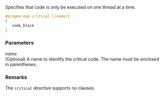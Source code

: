 Specifies that code is only be executed on one thread at a time.

```cpp
#pragma omp critical [(name)]
{
   code_block
}
```

### Parameters

*name*<br/>
(Optional) A name to identify the critical code. The name must be enclosed in parentheses.

### Remarks

The `critical` directive supports no clauses.